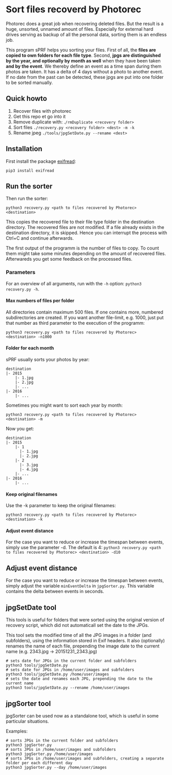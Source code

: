 # Sort files recoverd by Photorec

Photorec does a great job when recovering deleted files. But the result is a huge, unsorted, unnamed amount of files. Especially for external hard drives serving as backup of all the personal data, sorting them is an endless job.

This program sPRF helps you sorting your files. First of all, the **files are copied to own folders for each file type**. Second, **jpgs are distinguished by the year, and optionally by month as well** when they have been taken **and by the event**. We thereby define an event as a time span during them photos are taken. It has a delta of 4 days without a photo to another event. If no date from the past can be detected, these jpgs are put into one folder to be sorted manually.

## Quick howto

1. Recover files with photorec
2. Get this repo et go into it
3.  Remove duplicate with: .``/rmDuplicate <recovery folder>``
4. Sort files ``./recovery.py <recovery folder> <dest> -m -k``
5. Rename jpeg ``./tools/jpgSetDate.py --rename <dest>``

## Installation

First install the package [exifread](https://pypi.python3.org/pypi/ExifRead):

```pip3 install exifread```

## Run the sorter

Then run the sorter:

```python3 recovery.py <path to files recovered by Photorec> <destination>```

This copies the recovered file to their file type folder in the destination directory. The recovered files are not modified. If a file already exists in the destination directory, it is skipped. Hence you can interrupt the process with Ctrl+C and continue afterwards.

The first output of the programm is the number of files to copy. To count them might take some minutes depending on the amount of recovered files. Afterwareds you get some feedback on the processed files.

### Parameters

For an overview of all arguments, run with the `-h` option: ```python3 recovery.py -h```.

#### Max numbers of files per folder

All directories contain maximum 500 files. If one contains more, numbered subdirectories are created. If you want another file-limit, e.g. 1000, just put that number as third parameter to the execution of the programm:

```python3 recovery.py <path to files recovered by Photorec> <destination> -n1000```

#### Folder for each month

sPRF usually sorts your photos by year:

```
destination
|- 2015
    |- 1.jpg
    |- 2.jpg
    |- ...
|- 2016
    |- ...
```

Sometimes you might want to sort each year by month:

```python3 recovery.py <path to files recovered by Photorec> <destination> -m```

Now you get:

```
destination
|- 2015
    |- 1
      |- 1.jpg
      |- 2.jpg
    |- 2
      |- 3.jpg
      |- 4.jpg
    |- ...
|- 2016
    |- ...
```

#### Keep original filenames

Use the -k parameter to keep the original filenames:

```python3 recovery.py <path to files recovered by Photorec> <destination> -k```


#### Adjust event distance

For the case you want to reduce or increase the timespan between events, simply use the parameter -d. The default is 4:
```python3 recovery.py <path to files recovered by Photorec> <destination> -d10```

## Adjust event distance

For the case you want to reduce or increase the timespan between events, simply adjust the variable ```minEventDelta``` in ```jpgSorter.py```. This variable contains the delta between events in seconds.

## jpgSetDate tool

This tools is useful for folders that were sorted using the original version of recovery script, which did not automaticall set the date to the JPGs.

This tool sets the modified time of all the JPG images in a folder (and subfolders), using the information stored in Exif headers. It also (optionally) renames the name of each file, prepending the image date to the current name (e.g. 2343.jpg -> 20151231_2343.jpg)

```
# sets date for JPGs in the current folder and subfolders
python3 tools/jpgSetDate.py
# sets date for JPGs in /home/user/images and subfolders
python3 tools/jpgSetDate.py /home/user/images
# sets the date and renames each JPG, prepending the date to the current name
python3 tools/jpgSetDate.py --rename /home/user/images
```

## jpgSorter tool

jpgSorter can be used now as a standalone tool, which is useful in some particular situations.

Examples:

```
# sorts JPGs in the current folder and subfolders
python3 jpgSorter.py
# sorts JPGs in /home/user/images and subfolders
python3 jpgSorter.py /home/user/images
# sorts JPGs in /home/user/images and subfolders, creating a separate folder per each different day
python3 jpgSorter.py --day /home/user/images
```